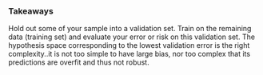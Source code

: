 ### Takeaways

Hold out some of your sample into a validation set. Train on the remaining data (training set) and evaluate your error or risk on this validation set. The hypothesis space corresponding to the lowest validation error is the right complexity..it is not too simple to have large bias, nor too complex that its predictions are overfit and thus not robust.
